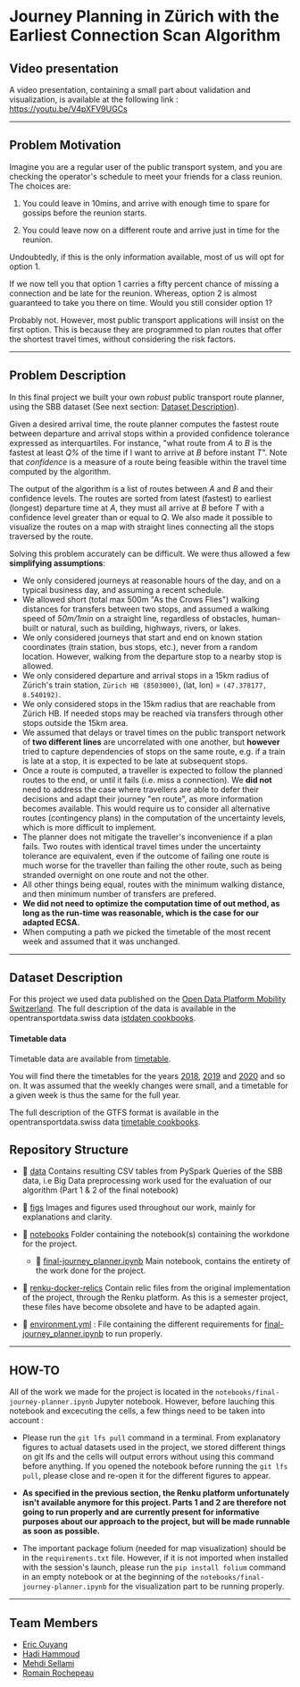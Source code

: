 # Journey Planning in Zürich with the Earliest Connection Scan Algorithm

## Video presentation

A video presentation, containing a small part about validation and visualization, is available at the following link :
https://youtu.be/V4pXFV9UGCs 

----
## Problem Motivation

Imagine you are a regular user of the public transport system, and you are checking the operator's schedule to meet your friends for a class reunion.
The choices are:

1. You could leave in 10mins, and arrive with enough time to spare for gossips before the reunion starts.

2. You could leave now on a different route and arrive just in time for the reunion.

Undoubtedly, if this is the only information available, most of us will opt for option 1.

If we now tell you that option 1 carries a fifty percent chance of missing a connection and be late for the reunion. Whereas, option 2 is almost guaranteed to take you there on time. Would you still consider option 1?

Probably not. However, most public transport applications will insist on the first option. This is because they are programmed to plan routes that offer the shortest travel times, without considering the risk factors.

----
## Problem Description

In this final project we built your own _robust_ public transport route planner, using the SBB dataset (See next section: [Dataset Description](#dataset-description)).

Given a desired arrival time, the route planner computes the fastest route between departure and arrival stops within a provided confidence tolerance expressed as interquartiles.
For instance, "what route from _A_ to _B_ is the fastest at least _Q%_ of the time if I want to arrive at _B_ before instant _T_". Note that *confidence* is a measure of a route being feasible within the travel time computed by the algorithm.

The output of the algorithm is a list of routes between _A_ and _B_ and their confidence levels. The routes are sorted from latest (fastest) to earliest (longest) departure time at _A_, they must all arrive at _B_ before _T_ with a confidence level greater than or equal to _Q_. We also made it possible to visualize the routes on a map with straight lines connecting all the stops traversed by the route.

Solving this problem accurately can be difficult. We were thus allowed a few **simplifying assumptions**:

- We only considered journeys at reasonable hours of the day, and on a typical business day, and assuming a recent schedule.
- We allowed short (total max 500m "As the Crows Flies") walking distances for transfers between two stops, and assumed a walking speed of _50m/1min_ on a straight line, regardless of obstacles, human-built or natural, such as building, highways, rivers, or lakes.
- We only considered journeys that start and end on known station coordinates (train station, bus stops, etc.), never from a random location. However, walking from the departure stop to a nearby stop is allowed.
- We only considered departure and arrival stops in a 15km radius of Zürich's train station, `Zürich HB (8503000)`, (lat, lon) = `(47.378177, 8.540192)`.
- We only considered stops in the 15km radius that are reachable from Zürich HB. If needed stops may be reached via transfers through other stops outside the 15km area.
- We assumed that delays or travel times on the public transport network of **two different lines** are uncorrelated with one another, but **however** tried to capture dependencies of stops on the same route, e.g. if a train is late at a stop, it is expected to be late at subsequent stops.
- Once a route is computed, a traveller is expected to follow the planned routes to the end, or until it fails (i.e. miss a connection).
  We **did not** need to address the case where travellers are able to defer their decisions and adapt their journey "en route", as more information becomes available. This would require us to consider all alternative routes (contingency plans) in the computation of the uncertainty levels, which is more difficult to implement.
- The planner does not mitigate the traveller's inconvenience if a plan fails. Two routes with identical travel times under the uncertainty tolerance are equivalent, even if the outcome of failing one route is much worse for the traveller than failing the other route, such as being stranded overnight on one route and not the other.
- All other things being equal, routes with the minimum walking distance, and then minimum number of transfers are prefered.
- **We did not need to optimize the computation time of out method, as long as the run-time was reasonable, which is the case for our adapted ECSA.**
- When computing a path we picked the timetable of the most recent week and assumed that it was unchanged.

----
## Dataset Description

For this project we used data published on the [Open Data Platform Mobility Switzerland](<https://opentransportdata.swiss>).
The full description of the data is available in the opentransportdata.swiss data [istdaten cookbooks](https://opentransportdata.swiss/en/cookbook/actual-data/).

#### Timetable data

Timetable data are available from [timetable](https://opentransportdata.swiss/en/cookbook/gtfs/).

You will find there the timetables for the years [2018](https://opentransportdata.swiss/en/dataset/timetable-2018-gtfs), [2019](https://opentransportdata.swiss/en/dataset/timetable-2019-gtfs) and [2020](https://opentransportdata.swiss/en/dataset/timetable-2020-gtfs) and so on.
It was assumed that the weekly changes were small, and a timetable for a given week is thus the same for the full year.

The full description of the GTFS format is available in the opentransportdata.swiss data [timetable cookbooks](https://opentransportdata.swiss/en/cookbook/gtfs/).

## Repository Structure

- 📂 [data](data/) Contains resulting CSV tables from PySpark Queries of the SBB data, i.e Big Data preprocessing work used for the evaluation of our algorithm (Part 1 & 2 of the final notebook)

- 📂 [figs](figs/) Images and figures used throughout our work, mainly for explanations and clarity.

- 📂 [notebooks](notebooks/) Folder containing the notebook(s) containing the workdone for the project.
  - 📒 [final-journey_planner.ipynb](notebooks/final-journey_planner.ipynb) Main notebook, contains the entirety of the work done for the project.

- 📂 [renku-docker-relics](renku-docker-relics/) Contain relic files from the original implementation of the project, through the Renku platform. As this is a semester project, these files have become obsolete and have to be adapted again.

- 📄 [environment.yml](environment.yml) : File containing the different requirements for [final-journey_planner.ipynb](notebooks/final-journey_planner.ipynb) to run properly.

----
## HOW-TO

All of the work we made for the project is located in the `notebooks/final-journey-planner.ipynb` Jupyter notebook. However, before lauching this notebook and excecuting
the cells, a few things need to be taken into account :

- Please run the `git lfs pull` command in a terminal. From explanatory figures to actual datasets used in the project, we stored different things on git lfs and the cells will output errors without using this command before anything. If you opened the notebook before running the `git lfs pull`, please close and re-open it for the different figures to appear. 

- **As specified in the previous section, the Renku platform unfortunately isn't available anymore for this project. Parts 1 and 2 are therefore not going to run properly and are currently present for informative purposes about our approach to the project, but will be made runnable as soon as possible.**

- The important package folium (needed for map visualization) should be in the `requirements.txt` file. However, if it is not imported when installed with the session's launch, please run the `pip install folium` command in an empty notebook or at the beginning of the `notebooks/final-journey-planner.ipynb` for the visualization part to be running properly.


----

## Team Members

- [Eric Ouyang](mailto:eric.ouyang@epfl.ch)
- [Hadi Hammoud](mailto:hadi.hammoud@epfl.ch) 
- [Mehdi Sellami](mailto:mehdi.sellami@epfl.ch) 
- [Romain Rochepeau](mailto:romain.rochepeau@epfl.ch) 

